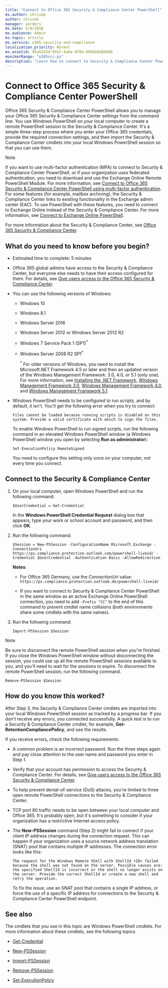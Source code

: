 ```yaml
---
title: "Connect to Office 365 Security & Compliance Center PowerShell"
ms.author: chrisda
author: chrisda
manager: serdars
ms.date: 5/9/2018
ms.audience: Admin
ms.topic: article
ms.service: o365-security-and-compliance
localization_priority: Normal
ms.assetid: 45a5242d-95b7-4a6a-9794-095bb6d8d9d0
monikerRange: "o365scc-ps"
description: "Learn how to connect to Security & Compliance Center PowerShell."
---
```


# Connect to Office 365 Security & Compliance Center PowerShell
Office 365 Security & Compliance Center PowerShell allows you to manage your Office 365 Security & Compliance Center settings from the command line. You use Windows PowerShell on your local computer to create a remote PowerShell session to the Security & Compliance Center. It's a simple three-step process where you enter your Office 365 credentials, provide the required connection settings, and then import the Security & Compliance Center cmdlets into your local Windows PowerShell session so that you can use them.
  
> [!NOTE]
> If you want to use multi-factor authentication (MFA) to connect to Security & Compliance Center PowerShell, or if your organization uses federated authentication, you need to download and use the Exchange Online Remote PowerShell Module. For more information, see [Connect to Office 365 Security & Compliance Center PowerShell using multi-factor authentication](mfa-connect-to-scc-powershell.md). For some features (for example, mailbox archiving), the Security & Compliance Center links to existing functionality in the Exchange admin center (EAC). To use PowerShell with these features, you need to connect to Exchange Online instead of the Security & Compliance Center. For more information, see [Connect to Exchange Online PowerShell](../../exchange-online/connect-to-exchange-online-powershell/connect-to-exchange-online-powershell.md). 
  
For more information about the Security & Compliance Center, see [Office 365 Security & Compliance Center](https://go.microsoft.com/fwlink/p/?LinkId=627054).
  
## What do you need to know before you begin?

- Estimated time to complete: 5 minutes
    
- Office 365 global admins have access to the Security & Compliance Center, but everyone else needs to have their access configured for them. For details, see [Give users access to the Office 365 Security & Compliance Center](https://go.microsoft.com/fwlink/p/?LinkId=627057).
    
- You can use the following versions of Windows:
    
  - Windows 10
    
  - Windows 8.1
    
  - Windows Server 2016
    
  - Windows Server 2012 or Windows Server 2012 R2
    
  - Windows 7 Service Pack 1 (SP1)<sup>*</sup>
    
  - Windows Server 2008 R2 SP1<sup>*</sup>
    
    <sup>*</sup> For older versions of Windows, you need to install the Microsoft.NET Framework 4.5 or later and then an updated version of the Windows Management Framework: 3.0, 4.0, or 5.1 (only one). For more information, see [Installing the .NET Framework](https://go.microsoft.com/fwlink/p/?LinkId=257868), [Windows Management Framework 3.0](https://go.microsoft.com/fwlink/p/?LinkId=272757), [Windows Management Framework 4.0](https://go.microsoft.com/fwlink/p/?LinkId=391344), and [Windows Management Framework 5.1](https://aka.ms/wmf5download).
    
- Windows PowerShell needs to be configured to run scripts, and by default, it isn't. You'll get the following error when you try to connect:
    
    `Files cannot be loaded because running scripts is disabled on this system. Provide a valid certificate with which to sign the files.`
    
    To enable Windows PowerShell to run signed scripts, run the following command in an elevated Windows PowerShell window (a Windows PowerShell window you open by selecting **Run as administrator**):
    
    ```
    Set-ExecutionPolicy RemoteSigned
    ```

    You need to configure this setting only once on your computer, not every time you connect.
    
## Connect to the Security & Compliance Center

1. On your local computer, open Windows PowerShell and run the following command:
    
    ```
    $UserCredential = Get-Credential
    ```

    In the **Windows PowerShell Credential Request** dialog box that appears, type your work or school account and password, and then click **OK**.
    
2. Run the following command:
    
    ```
    $Session = New-PSSession -ConfigurationName Microsoft.Exchange -ConnectionUri https://ps.compliance.protection.outlook.com/powershell-liveid/ -Credential $UserCredential -Authentication Basic -AllowRedirection
    ```

    **Notes**:
    - For Office 365 Germany, use the _ConnectionUri_ value: `https://ps.compliance.protection.outlook.de/powershell-liveid/`
    
    - If you want to connect to Security & Compliance Center PowerShell in the same window as an active Exchange Online PowerShell connection, you need to add `-Prefix "CC"` to the end of this command to prevent cmdlet name collisions (both environments share some cmdlets with the same names).
    
3. Run the following command:
    
    ```
    Import-PSSession $Session
    ```

> [!NOTE]
> Be sure to disconnect the remote PowerShell session when you're finished. If you close the Windows PowerShell window without disconnecting the session, you could use up all the remote PowerShell sessions available to you, and you'll need to wait for the sessions to expire. To disconnect the remote PowerShell session, run the following command. 
  
```
Remove-PSSession $Session
```

## How do you know this worked?

After Step 3, the Security & Compliance Center cmdlets are imported into your local Windows PowerShell session as tracked by a progress bar. If you don't receive any errors, you connected successfully. A quick test is to run a Security & Compliance Center cmdlet, for example, **Get-RetentionCompliancePolicy**, and see the results.
  
If you receive errors, check the following requirements:
  
- A common problem is an incorrect password. Run the three steps again and pay close attention to the user name and password you enter in Step 1.
    
- Verify that your account has permission to access the Security & Compliance Center. For details, see [Give users access to the Office 365 Security & Compliance Center](https://go.microsoft.com/fwlink/p/?LinkId=627057).
    
- To help prevent denial-of-service (DoS) attacks, you're limited to three open remote PowerShell connections to the Security & Compliance Center.
    
- TCP port 80 traffic needs to be open between your local computer and Office 365. It's probably open, but it's something to consider if your organization has a restrictive Internet access policy.

- The **New-PSSession** command (Step 2) might fail to connect if your client IP address changes during the connection request. This can happen if your organization uses a source network address translation (SNAT) pool that contains multiple IP addresses. The connection error looks like this:

    `The request for the Windows Remote Shell with ShellId <ID> failed because the shell was not found on the server. Possible causes are: the specified ShellId is incorrect or the shell no longer exists on the server. Provide the correct ShellId or create a new shell and retry the operation.`

    To fix the issue, use an SNAT pool that contains a single IP address, or force the use of a specific IP address for connections to the Security & Compliance Center PowerShell endpoint.
 
## See also

The cmdlets that you use in this topic are Windows PowerShell cmdlets. For more information about these cmdlets, see the following topics.
  
- [Get-Credential](https://go.microsoft.com/fwlink/p/?LinkId=389618)
    
- [New-PSSession](https://go.microsoft.com/fwlink/p/?LinkId=389621)
    
- [Import-PSSession](https://go.microsoft.com/fwlink/p/?LinkId=389619)
    
- [Remove-PSSession](https://go.microsoft.com/fwlink/p/?LinkId=389620)
    
- [Set-ExecutionPolicy](https://go.microsoft.com/fwlink/p/?LinkId=389623)
    

